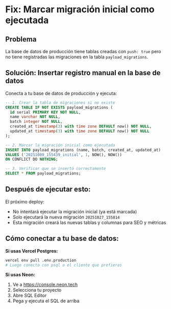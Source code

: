 # Fix: Marcar migración inicial como ejecutada

## Problema
La base de datos de producción tiene tablas creadas con `push: true` pero no tiene registradas las migraciones en la tabla `payload_migrations`.

## Solución: Insertar registro manual en la base de datos

Conecta a tu base de datos de producción y ejecuta:

```sql
-- 1. Crear la tabla de migraciones si no existe
CREATE TABLE IF NOT EXISTS payload_migrations (
  id serial PRIMARY KEY NOT NULL,
  name varchar NOT NULL,
  batch integer NOT NULL,
  created_at timestamp(3) with time zone DEFAULT now() NOT NULL,
  updated_at timestamp(3) with time zone DEFAULT now() NOT NULL
);

-- 2. Marcar la migración inicial como ejecutada
INSERT INTO payload_migrations (name, batch, created_at, updated_at)
VALUES ('20251009_155439_initial', 1, NOW(), NOW())
ON CONFLICT DO NOTHING;

-- 3. Verificar que se insertó correctamente
SELECT * FROM payload_migrations;
```

## Después de ejecutar esto:

El próximo deploy:
- No intentará ejecutar la migración inicial (ya está marcada)
- Solo ejecutará la nueva migración `20251027_155814`
- Esta migración creará las nuevas tablas y columnas para SEO y métricas

## Cómo conectar a tu base de datos:

**Si usas Vercel Postgres:**
```bash
vercel env pull .env.production
# Luego conecta con psql o el cliente que prefieras
```

**Si usas Neon:**
1. Ve a https://console.neon.tech
2. Selecciona tu proyecto
3. Abre SQL Editor
4. Pega y ejecuta el SQL de arriba
